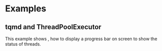 # Examples

## tqmd and ThreadPoolExecutor
   This example shows , how to display a progress bar on screen to show the status of threads.
